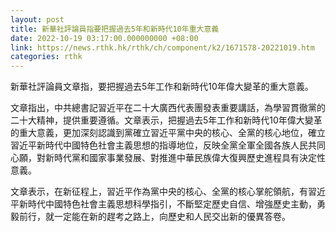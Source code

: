 ```yaml
---
layout: post
title: 新華社評論員指要把握過去5年和新時代10年重大意義
date: 2022-10-19 03:17:00.000000000 +08:00
link: https://news.rthk.hk/rthk/ch/component/k2/1671578-20221019.htm
categories: rthk
---
```


新華社評論員文章指，要把握過去5年工作和新時代10年偉大變革的重大意義。

文章指出，中共總書記習近平在二十大廣西代表團發表重要講話，為學習貫徹黨的二十大精神，提供重要遵循。文章表示，把握過去5年工作和新時代10年偉大變革的重大意義，更加深刻認識到黨確立習近平黨中央的核心、全黨的核心地位，確立習近平新時代中國特色社會主義思想的指導地位，反映全黨全軍全國各族人民共同心願，對新時代黨和國家事業發展、對推進中華民族偉大復興歷史進程具有決定性意義。

文章表示，在新征程上，習近平作為黨中央的核心、全黨的核心掌舵領航，有習近平新時代中國特色社會主義思想科學指引，不斷堅定歷史自信、增強歷史主動，勇毅前行，就一定能在新的趕考之路上，向歷史和人民交出新的優異答卷。
